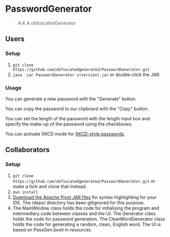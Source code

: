 # PasswordGenerator
> A.K.A obfuscatedGenerator

## Users

### Setup

1. `git clone https://github.com/obfuscatedgenerated/PasswordGenerator.git`
2. `java -jar PasswordGenerator v(version).jar` or double-click the JAR.

### Usage

You can generate a new password with the "Generate" button.

You can copy the password to our clipboard with the "Copy" button.

You can set the length of the password with the length input box and specify the make-up of the password using the checkboxes.

You can activate XKCD mode for [XKCD-style passwords](https://xkcd.com/936/).

<!-- 
UNCOMMENT WHEN FEATURE IS RELEASED

You can set a custom delimiter per characters using the delimiter options.

-->


## Collaborators

### Setup

1. `git clone https://github.com/obfuscatedgenerated/PasswordGenerator.git` or make a fork and clone that instead.
2. `mvn install`
3. [Download the Apache Pivot JAR files](https://dlcdn.apache.org//pivot/binaries/apache-pivot-2.0.5.zip) for syntax highlighting for your IDE. The /deps/ directory has been gitignored for this purpose.
4. The MainWindow class holds the code for initialising the program and intermediary code between classes and the UI. The Generator class holds the code for password generation. The CleanWordGenerator class holds the code for generating a random, clean, English word. The UI is based on PassGen.bxml in resources.
